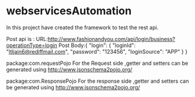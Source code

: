 # webservicesAutomation

In this project have created the framework to test the rest api.

Post api is :
URL:http://www.fashionandyou.com/api/login/business?operationType=login
Post Body:{
	"login": {
		"loginId": "ltljain6@rediffmail.com",
		"password": "123456",
		"loginSource": "APP"
	}
}

package:com.requestPojo
For the Request side ,getter and setters can be generated using 
http://www.jsonschema2pojo.org/

package:com.ResponsePojo
For the response side ,getter and setters can be generated using 
http://www.jsonschema2pojo.org/





